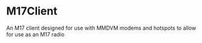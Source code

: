 # M17Client
An M17 client designed for use with MMDVM modems and hotspots to allow for use as an M17 radio
